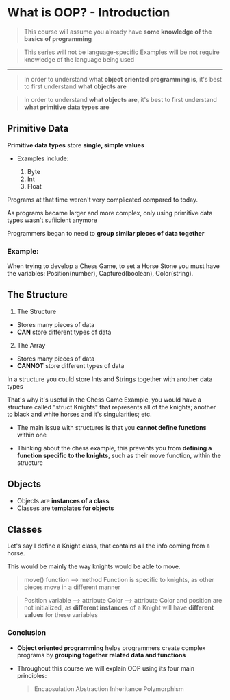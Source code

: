 # What is OOP? - Introduction

  > This course will assume you already have **some knowledge of the basics of programming**

  > This series will not be language-specific
  > Examples will be not require knowledge of the language being used

----------------------------------------------------------------------------------------

> In order to understand what **object oriented programming is**, it's best to first understand **what objects are**

> In order to understand **what objects are**, it's best to first understand **what primitive data types are**

## Primitive Data
**Primitive data types** store **single, simple values**

* Examples include:

  1. Byte
  2. Int
  3. Float

Programs at that time weren't very complicated compared to today.

As programs became larger and more complex, only using primitive data types wasn't sufiicient anymore

Programmers began to need to **group similar pieces of data together**

### Example:
When trying to develop a Chess Game, to set a Horse Stone you must have the variables: Position(number), Captured(boolean), Color(string).

## The Structure

1. The Structure
  * Stores many pieces of data
  * **CAN** store different types of data

2. The Array
  * Stores many pieces of data
  * **CANNOT** store different types of data

In a structure you could store Ints and Strings together with another data types

That's why it's useful in the Chess Game Example, you would have a structure called "struct Knights" that represents all of the knights; another to black and white horses and it's singularities; etc.

* The main issue with structures is that you **cannot define functions** within one

* Thinking about the chess example, this prevents you from **defining a function specific to the knights**, such as their move function, within the structure

## Objects

* Objects are **instances of a class**
* Classes are **templates for objects**

## Classes
Let's say I define a Knight class, that contains all the info coming from a horse.

This would be mainly the way knights would be able to move.

> move() function --> method
  Function is specific to knights, as other pieces move in a different manner

> Position variable --> attribute
> Color --> attribute
  Color and position are not initialized, as **different instances** of a Knight will have **different values** for these variables

### Conclusion
* **Object oriented programming** helps programmers create complex programs by **grouping together related data and functions**

* Throughout this course we will explain OOP using its four main principles:
  > Encapsulation
  > Abstraction
  > Inheritance
  > Polymorphism
